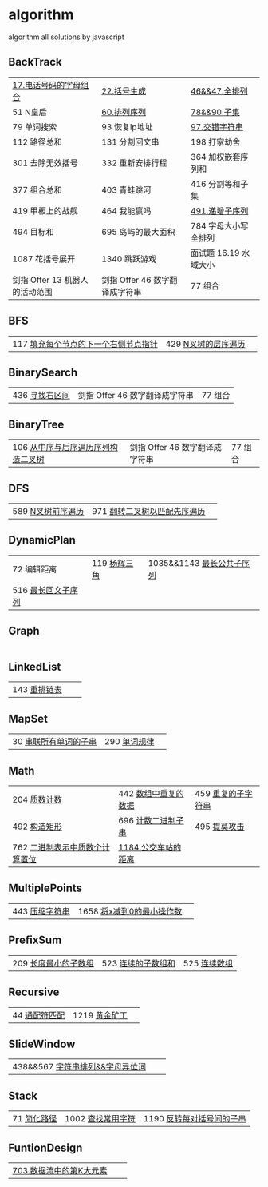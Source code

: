 # algorithm
algorithm all solutions by javascript
## BackTrack
|  |  |  |
| ------ | ------ | ------ |
| [17.电话号码的字母组合](https://github.com/supeng123/algorithm/blob/main/BackTrack17%20Letter%20Combination%20of%20Phone%20Number.js) | [22.括号生成](https://github.com/supeng123/algorithm/blob/main/BackTrack22%20Generate%20Parentheses.js) | [46&&47.全排列]()|
| 51 N皇后 | [60.排列序列](https://github.com/supeng123/algorithm/blob/main/BackTrack/leetcode60%20Get%20Permutation.js) |[78&&90.子集](https://github.com/supeng123/algorithm/blob/main/BackTrack/leetcode90%20Subset.js) |
| 79 单词搜索 | 93 恢复ip地址 |[97.交错字符串](https://github.com/supeng123/algorithm/blob/main/BackTrack/leetcode97%20Is%20Inter%20Leave.js) |
| 112 路径总和 | 131 分割回文串 | 198 打家劫舍 |
| 301 去除无效括号 | 332 重新安排行程  | 364 加权嵌套序列和  |
| 377 组合总和  | 403 青蛙跳河  | 416 分割等和子集 |
| 419 甲板上的战舰 | 464 我能赢吗 |  [491.递增子序列](https://github.com/supeng123/algorithm/blob/main/BackTrack/leetcode491%20Increment%20Subset.js) |
| 494 目标和 | 695 岛屿的最大面积 | 784 字母大小写全排列 |
| 1087 花括号展开 | 1340 跳跃游戏 | 面试题 16.19 水域大小  |
| 剑指 Offer 13 机器人的活动范围  | 剑指 Offer 46 数字翻译成字符串 | 77 组合  |

## BFS
|  |  |  |
| ------ | ------ | ------ |
| 117 [填充每个节点的下一个右侧节点指针](https://github.com/supeng123/algorithm/blob/main/BFS/leetcode117%20Connect.js)  | 429 [N叉树的层序遍历](https://github.com/supeng123/algorithm/blob/main/BinaryTree/leetcode429%20N%20tree.js) |  |

## BinarySearch
|  |  |  |
| ------ | ------ | ------ |
| 436 [寻找右区间](https://github.com/supeng123/algorithm/blob/main/BinarySearch/leetcode436%20Find%20Right%20Interval.js)  | 剑指 Offer 46 数字翻译成字符串 | 77 组合  |

#### 
## BinaryTree
|  |  |  |
| ------ | ------ | ------ |
| 106 [从中序与后序遍历序列构造二叉树](https://github.com/supeng123/algorithm/blob/main/BinaryTree/leetcode106%20Build%20Tree.js)  | 剑指 Offer 46 数字翻译成字符串 | 77 组合  |

## DFS
|  |  |  |
| ------ | ------ | ------ |
| 589 [N叉树前序遍历](https://github.com/supeng123/algorithm/blob/main/DFS/leetcode589%20N%20Tree%20Preorder.js) | 971 [翻转二叉树以匹配先序遍历](https://github.com/supeng123/algorithm/blob/main/DFS/leetcode971%20FlipVoyage.js)|   |

####  
## DynamicPlan
|  |  |  |
| ------ | ------ | ------ |
| 72 编辑距离  | 119 [杨辉三角](https://github.com/supeng123/algorithm/blob/main/DynamicPlan/leetcode119%20Get%20Row.js) | 1035&&1143 [最长公共子序列](https://github.com/supeng123/algorithm/blob/main/DynamicPlan1143%20Longest%20Common%20Sequence.js)  |
| 516 [最长回文子序列](https://github.com/supeng123/algorithm/blob/main/DynamicPlan/leetcode516%20Longest%20palindromic%20subsequence.js)  |  |  |
 
## Graph
|  |  |  |
| ------ | ------ | ------ |

## LinkedList
|  |  |  |
| ------ | ------ | ------ |
| 143 [重排链表](https://github.com/supeng123/algorithm/blob/main/LinkedList/leetcode143%20Reorganize%20LinkList.js) |  |   |


## MapSet
|  |  |  |
| ------ | ------ | ------ |
| 30 [串联所有单词的子串](https://github.com/supeng123/algorithm/blob/main/MapSet/leetcode30%20Find%20Substring.js)  | 290 [单词规律](https://github.com/supeng123/algorithm/blob/main/MapSet/leetcode290%20Word%20Pattern.js)
## Math

|  |  |  |
| ------ | ------ | ------ |
| 204 [质数计数](https://github.com/supeng123/algorithm/blob/main/Math/leetcode204%20Count%20Primes.js)  | 442 [数组中重复的数据](https://github.com/supeng123/algorithm/blob/main/Math/leetcode442%20Duplicated%20Numbers.js) | 459 [重复的子字符串](https://github.com/supeng123/algorithm/blob/main/Math/leetcode459%20Repeat%20Substring.js) |
| 492 [构造矩形](https://github.com/supeng123/algorithm/blob/main/Math/leetcode492%20Make%20Rectangle.js)  | 696 [计数二进制子串]() | 495 [提莫攻击]()  |
| 762 [二进制表示中质数个计算置位](https://github.com/supeng123/algorithm/blob/main/Math762%20Count%20Prime%20Set%20Bits.js)  | [1184.公交车站的距离](https://github.com/supeng123/algorithm/blob/main/Math1184%20Distance%20Between%20Bus%20Stops.js) |  |
 
## MultiplePoints
|  |  |  |
| ------ | ------ | ------ |
| 443 [压缩字符串](https://github.com/supeng123/algorithm/blob/main/MultiplePoints/leetcode443%20CompressChars.js)  | 1658 [将x减到0的最小操作数](https://github.com/supeng123/algorithm/blob/main/MultiplePoints/leetcode1658%20Min%20Operations.js) |   |


## PrefixSum
|  |  |  |
| ------ | ------ | ------ |
| 209 [长度最小的子数组]()  |  523 [连续的子数组和]()| 525 [连续数组]() |

## Recursive
|  |  |  |
| ------ | ------ | ------ |
| 44 [通配符匹配](https://github.com/supeng123/algorithm/blob/main/Recursive/leetcode44%20isMatch.js)   | 1219 [黄金矿工](https://github.com/supeng123/algorithm/blob/main/Recursive/leetcode1219%20Gold%20Miner.js) |  |

## SlideWindow
|  |  |  |
| ------ | ------ | ------ |
| 438&&567 [字符串排列&&字母异位词]()  |  |   |

## Stack
|  |  |  |
| ------ | ------ | ------ |
| 71 [简化路径](https://github.com/supeng123/algorithm/blob/main/Stack71%20Simplify%20Path.js) | 1002 [查找常用字符](https://github.com/supeng123/algorithm/blob/main/Stack1002%20common%20char.js) | 1190 [反转每对括号间的子串](https://github.com/supeng123/algorithm/blob/main/Stack/leetcode1190%20Reverse%20Parentheses.js)  |

####   
## FuntionDesign
|  |  |  |
| ------ | ------ | ------ |
| [703.数据流中的第K大元素](https://github.com/supeng123/algorithm/blob/main/FuntionDesign/leetcode703%20K%20Largest.js)  | |  |
